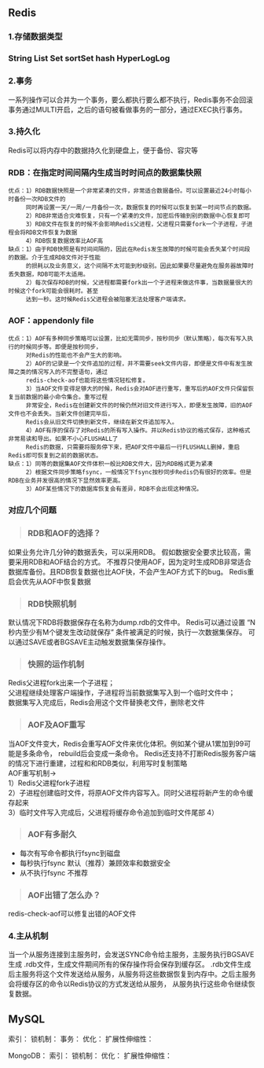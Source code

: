 ## **Redis**
### 1.存储数据类型
### String List Set sortSet hash HyperLogLog  
### 2.事务
一系列操作可以合并为一个事务，要么都执行要么都不执行，Redis事务不会回滚
事务通过MULTI开启，之后的语句被看做事务的一部分，通过EXEC执行事务。
### 3.持久化
Redis可以将内存中的数据持久化到硬盘上，便于备份、容灾等
### RDB：在指定时间间隔内生成当时时间点的数据集快照
    优点：1）RDB数据快照是一个非常紧凑的文件，非常适合数据备份。可以设置最近24小时每小时备份一次RDB文件的
         同时再设置一天/一周/一月备份一次，数据恢复的时候可以恢复到某一时间节点的数据。
         2）RDB非常适合灾难恢复，只有一个紧凑的文件，加密后传输到别的数据中心恢复即可
         3）RDB文件在恢复的时候不会影响Redis父进程，父进程只需要fork一个子进程，子进程会将RDB文件恢复为数据
         4）RDB恢复数据效率比AOF高
    缺点：1）由于RDB快照是有时间间隔的，因此在Redis发生故障的时候可能会丢失某个时间段的数据。介于生成RDB文件对于性能
         的损耗以及业务意义，这个间隔不太可能到秒级别。因此如果要尽量避免在服务器故障时丢失数据，RDB可能不太适用。
         2）每次保存RDB的时候，父进程都需要fork出一个子进程来做这件事，当数据量很大的时候这个fork可能会很耗时。甚至
         达到一秒。这时候Redis父进程会被阻塞无法处理客户端请求。
### AOF：appendonly file
    优点：1）AOF有多种同步策略可以设置，比如无需同步，按秒同步（默认策略），每次有写入执行的时候同步等。即便是按秒同步，
         对Redis的性能也不会产生大的影响。
         2）AOF的记录是一个文件追加的过程，并不需要seek文件内容，即便是文件中有发生故障之类的情况写入的不完整语句，通过
         redis-check-aof也能将这些情况轻松修复。
         3）当AOF文件变得足够大的时候，Redis会对AOF进行重写，重写后的AOF文件只保留恢复当前数据的最小命令集合。重写过程
         非常安全，Redis在创建新文件的时候仍然对旧文件进行写入，即便发生故障，旧的AOF文件也不会丢失。当新文件创建完毕后，
         Redis会从旧文件切换到新文件，继续在新文件追加写入。
         4）AOF有序的保存了对Redis的所有写入操作。并以Redis协议的格式保存，这种格式非常易读和导出。如果不小心FLUSHALL了
         Redis的数据，只需要将服务停下来，把AOF文件中最后一行FLUSHALL删掉，重启Redis即可恢复到之前的数据状态。
    缺点：1）同等的数据集AOF文件体积一般比RDB文件大，因为RDB格式更为紧凑
         2）根据文件同步策略fsync，一般情况下fsync按秒同步Redis仍有很好的效率。但是RDB在业务并发很高的情况下显然效率更高。
         3）AOF某些情况下的数据库恢复会有差异，RDB不会出现这种情况。
### 对应几个问题
> ### RDB和AOF的选择？ 
如果业务允许几分钟的数据丢失，可以采用RDB。
假如数据安全要求比较高，需要采用RDB和AOF结合的方式。
不推荐只使用AOF，因为定时生成RDB非常适合数据库备份。且RDB恢复数据也比AOF快，不会产生AOF方式下的bug。
Redis重启会优先从AOF中恢复数据
> ### RDB快照机制
默认情况下RDB将数据保存在名称为dump.rdb的文件中。
Redis可以通过设置 “N秒内至少有M个键发生改动就保存” 条件被满足的时候，执行一次数据集保存。
可以通过SAVE或者BGSAVE主动触发数据集保存操作。

> ### 快照的运作机制  
Redis父进程fork出来一个子进程；  
父进程继续处理客户端操作，子进程将当前数据集写入到一个临时文件中；  
数据集写入完成后，Redis会用这个文件替换老文件，删除老文件
> ### AOF及AOF重写  
当AOF文件变大，Redis会重写AOF文件来优化体积。例如某个键从1累加到99可能是多条命令，
rebuild后会变成一条命令。
Redis还支持不打断Redis服务客户端的情况下进行重建，过程和和RDB类似，利用写时复制策略  
AOF重写机制->  
1）Redis父进程fork子进程  
2）子进程创建临时文件，将原AOF文件内容写入。同时父进程将新产生的命令缓存起来  
3）临时文件写入完成后，父进程将缓存命令追加到临时文件尾部
4）
> ### AOF有多耐久  
* 每次有写命令都执行fsync到磁盘
* 每秒执行fsync 默认（推荐）兼顾效率和数据安全
* 从不执行fsync 不推荐
> ### AOF出错了怎么办？
redis-check-aof可以修复出错的AOF文件

### 4.主从机制
当一个从服务连接到主服务时，会发送SYNC命令给主服务，主服务执行BGSAVE生成 .rdb文件，生成文件期间所有的保存操作将会保存到缓存区。
.rdb文件生成后主服务将这个文件发送给从服务，从服务将这些数据恢复到内存中。之后主服务会将缓存区的命令以Redis协议的方式发送给从服务，
从服务执行这些命令继续恢复数据。

## **MySQL**
索引：
锁机制：
事务：
优化：
扩展性伸缩性：

MongoDB：
索引：
锁机制：
优化：
扩展性伸缩性：


